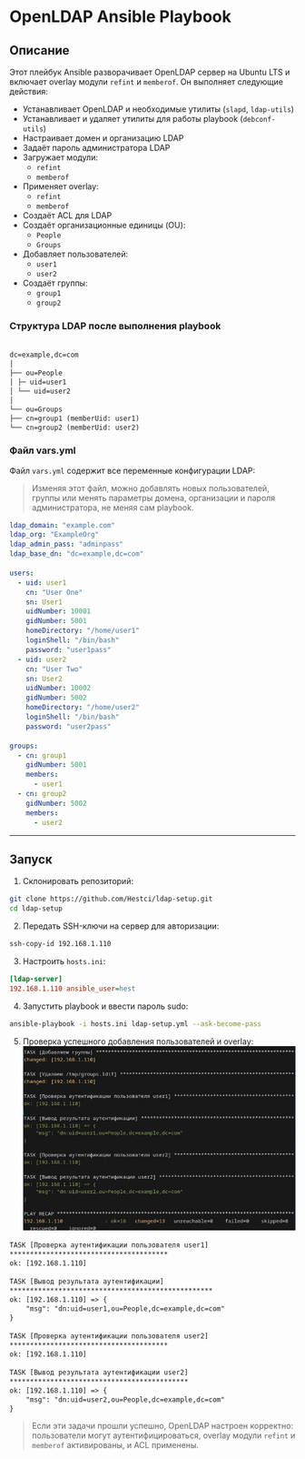# OpenLDAP Ansible Playbook

## Описание
Этот плейбук Ansible разворачивает OpenLDAP сервер на Ubuntu LTS и включает overlay модули `refint` и `memberof`.
Он выполняет следующие действия:

- Устанавливает OpenLDAP и необходимые утилиты (`slapd`, `ldap-utils`)
- Устанавливает и удаляет утилиты для работы playbook (`debconf-utils`)
- Настраивает домен и организацию LDAP
- Задаёт пароль администратора LDAP
- Загружает модули:
  - `refint`
  - `memberof`
- Применяет overlay:
  - `refint`
  - `memberof`
- Создаёт ACL для LDAP
- Создаёт организационные единицы (OU):
  - `People`
  - `Groups`
- Добавляет пользователей:
  - `user1`
  - `user2`
- Создаёт группы:
  - `group1`
  - `group2`

### Структура LDAP после выполнения playbook

```

dc=example,dc=com  
│  
├── ou=People  
│ ├─ uid=user1  
│ └── uid=user2  
│  
└── ou=Groups  
├── cn=group1 (memberUid: user1)  
└── cn=group2 (memberUid: user2)

````

### Файл vars.yml

Файл `vars.yml` содержит все переменные конфигурации LDAP:
> Изменяя этот файл, можно добавлять новых пользователей, группы или менять параметры домена, организации и пароля администратора, не меняя сам playbook.

```yaml
ldap_domain: "example.com"
ldap_org: "ExampleOrg"
ldap_admin_pass: "adminpass"
ldap_base_dn: "dc=example,dc=com"

users:
  - uid: user1
    cn: "User One"
    sn: User1
    uidNumber: 10001
    gidNumber: 5001
    homeDirectory: "/home/user1"
    loginShell: "/bin/bash"
    password: "user1pass"
  - uid: user2
    cn: "User Two"
    sn: User2
    uidNumber: 10002
    gidNumber: 5002
    homeDirectory: "/home/user2"
    loginShell: "/bin/bash"
    password: "user2pass"

groups:
  - cn: group1
    gidNumber: 5001
    members:
      - user1
  - cn: group2
    gidNumber: 5002
    members:
      - user2
````

---

## Запуск

1. Склонировать репозиторий:

```bash
git clone https://github.com/Hestci/ldap-setup.git
cd ldap-setup
```

2. Передать SSH-ключи на сервер для авторизации:

```bash
ssh-copy-id 192.168.1.110
```

3. Настроить `hosts.ini`:

```ini
[ldap-server]
192.168.1.110 ansible_user=hest
```

4. Запустить playbook и ввести пароль sudo:

```bash
ansible-playbook -i hosts.ini ldap-setup.yml --ask-become-pass
```

5. Проверка успешного добавления пользователей и overlay:
![вывод](final.jpg)
```text
TASK [Проверка аутентификации пользователя user1] ***************************************
ok: [192.168.1.110]

TASK [Вывод результата аутентификации] **************************************************
ok: [192.168.1.110] => {
    "msg": "dn:uid=user1,ou=People,dc=example,dc=com"
}

TASK [Проверка аутентификации пользователя user2] ***************************************
ok: [192.168.1.110]

TASK [Вывод результата аутентификации user2] ********************************************
ok: [192.168.1.110] => {
    "msg": "dn:uid=user2,ou=People,dc=example,dc=com"
}
```

> Если эти задачи прошли успешно, OpenLDAP настроен корректно: пользователи могут аутентифицироваться, overlay модули `refint` и `memberof` активированы, и ACL применены.
